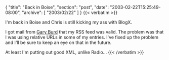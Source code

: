 {
  "title": "Back in Boise",
  "section": "post",
  "date": "2003-02-22T15:25:49-08:00",
  "archive": [
    "2003/02/22"
  ]
}
{{< verbatim >}}
<P>I'm back in Boise and Chris is still kicking my ass with BlogX.
<P>I got mail from <a href="http://gary.burd.info/">Gary Burd</a> that my RSS feed was valid.  The problem was that I was using relative URLs in some of my entries.  I've fixed up the problem and I'll be sure to keep an eye on that in the future.
<P>At least I'm putting out good XML, unlike Radio...
{{< /verbatim >}}
